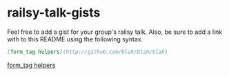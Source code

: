 # railsy-talk-gists

Feel free to add a gist for your group's railsy talk. Also, be sure to add a link with to this README using the following syntax.
```markdown
[form_tag helpers](http://github.com/blah/blah/blah)
```

[form_tag helpers](https://github.com/chi-squirrels-2015/railsy-talk-gists/blob/form-tag-helper/form-tag-helpers.md)
